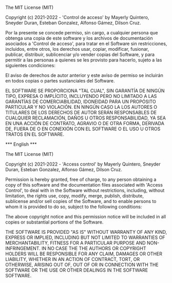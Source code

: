 The MIT License (MIT)

Copyright (c) 2021-2022 - 'Control de acceso' by Mayerly Quintero, Sneyder Duran, Esteban Gonzalez, Alfonso Gámez, Dilson Cruz.  

Por la presente se concede permiso, sin cargo, a cualquier persona que obtenga una copia
de este software y los archivos de documentación asociados a 'Control de acceso', para tratar
en el Software sin restricciones, incluidos, entre otros, los derechos
usar, copiar, modificar, fusionar, publicar, distribuir, sublicenciar y/o vender
copias del Software, y para permitir a las personas a quienes se les
provisto para hacerlo, sujeto a las siguientes condiciones:

El aviso de derechos de autor anterior y este aviso de permiso se incluirán en todos
copias o partes sustanciales del Software.

EL SOFTWARE SE PROPORCIONA "TAL CUAL", SIN GARANTÍA DE NINGÚN TIPO, EXPRESA O
IMPLÍCITO, INCLUYENDO PERO NO LIMITADO A LAS GARANTÍAS DE COMERCIABILIDAD,
IDONEIDAD PARA UN PROPÓSITO PARTICULAR Y NO VIOLACIÓN. EN NINGÚN CASO LA
LOS AUTORES O TITULARES DE LOS DERECHOS DE AUTOR SERÁN RESPONSABLES DE CUALQUIER RECLAMACIÓN, DAÑOS U OTROS
RESPONSABILIDAD, YA SEA EN UNA ACCIÓN DE CONTRATO, AGRAVIO O DE OTRA FORMA, DERIVADA DE,
FUERA DE O EN CONEXIÓN CON EL SOFTWARE O EL USO U OTROS TRATOS EN EL
SOFTWARE.

*** English ***

The MIT License (MIT)

Copyright (c) 2021-2022 - 'Access control' by Mayerly Quintero, Sneyder Duran, Esteban Gonzalez, Alfonso Gámez, Dilson Cruz.

Permission is hereby granted, free of charge, to any person obtaining a copy
of this software and the documentation files associated with 'Access Control', to deal with
in the Software without restrictions, including, without limitation, the rights
use, copy, modify, merge, publish, distribute, sublicense and/or sell
copies of the Software, and to enable persons to whom it is
provided to do so, subject to the following conditions:

The above copyright notice and this permission notice will be included in all
copies or substantial portions of the Software.

THE SOFTWARE IS PROVIDED "AS IS" WITHOUT WARRANTY OF ANY KIND, EXPRESS OR
IMPLIED, INCLUDING BUT NOT LIMITED TO WARRANTIES OF MERCHANTABILITY,
FITNESS FOR A PARTICULAR PURPOSE AND NON-INFRINGEMENT. IN NO CASE THE
THE AUTHORS OR COPYRIGHT HOLDERS WILL BE RESPONSIBLE FOR ANY CLAIM, DAMAGES OR OTHER
LIABILITY, WHETHER IN AN ACTION OF CONTRACT, TORT, OR OTHERWISE, ARISING OUT OF,
OUT OF OR IN CONNECTION WITH THE SOFTWARE OR THE USE OR OTHER DEALINGS IN THE SOFTWARE
SOFTWARE.
